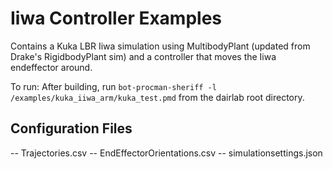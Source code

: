 # Iiwa Controller Examples
Contains a Kuka LBR Iiwa simulation using MultibodyPlant (updated from Drake's RigidbodyPlant sim)
and a controller that moves the Iiwa endeffector around.

To run: After building, run `bot-procman-sheriff -l /examples/kuka_iiwa_arm/kuka_test.pmd` from the
dairlab root directory.

## Configuration Files
-- Trajectories.csv
-- EndEffectorOrientations.csv
-- simulationsettings.json
